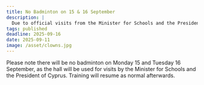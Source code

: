```yaml
---
title: No Badminton on 15 & 16 September
description: |
  Due to official visits from the Minister for Schools and the President of Cyprus, the hall will not be available on Monday 15 and Tuesday 16 September.
tags: published
deadline: 2025-09-16
date: 2025-09-11
image: /asset/clowns.jpg
---
```


Please note there will be no badminton on Monday 15 and Tuesday 16 September, as the hall will be used for visits by the Minister for Schools and the President of Cyprus. Training will resume as normal afterwards.
